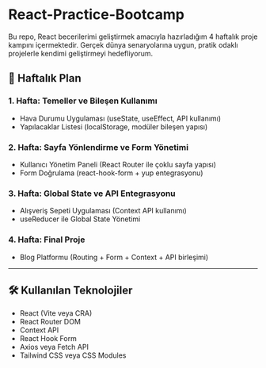 # React-Practice-Bootcamp

Bu repo, React becerilerimi geliştirmek amacıyla hazırladığım 4 haftalık proje kampını içermektedir. Gerçek dünya senaryolarına uygun, pratik odaklı projelerle kendimi geliştirmeyi hedefliyorum.

## 📆 Haftalık Plan

### 1. Hafta: Temeller ve Bileşen Kullanımı

- Hava Durumu Uygulaması (useState, useEffect, API kullanımı)
- Yapılacaklar Listesi (localStorage, modüler bileşen yapısı)

### 2. Hafta: Sayfa Yönlendirme ve Form Yönetimi

- Kullanıcı Yönetim Paneli (React Router ile çoklu sayfa yapısı)
- Form Doğrulama (react-hook-form + yup entegrasyonu)

### 3. Hafta: Global State ve API Entegrasyonu

- Alışveriş Sepeti Uygulaması (Context API kullanımı)
- useReducer ile Global State Yönetimi

### 4. Hafta: Final Proje

- Blog Platformu (Routing + Form + Context + API birleşimi)

---

## 🛠 Kullanılan Teknolojiler

- React (Vite veya CRA)
- React Router DOM
- Context API
- React Hook Form
- Axios veya Fetch API
- Tailwind CSS veya CSS Modules

